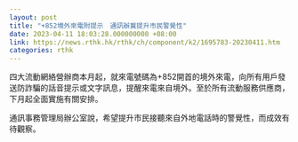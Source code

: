 ```yaml
---
layout: post
title: "+852境外來電附提示　通訊辦冀提升市民警覺性"
date: 2023-04-11 18:03:28.000000000 +08:00
link: https://news.rthk.hk/rthk/ch/component/k2/1695783-20230411.htm
categories: rthk
---
```


四大流動網絡營辦商本月起，就來電號碼為+852開首的境外來電，向所有用戶發送防詐騙的話音提示或文字訊息，提醒來電來自境外。至於所有流動服務供應商，下月起全面實施有關安排。

通訊事務管理局辦公室說，希望提升市民接聽來自外地電話時的警覺性，而成效有待觀察。
